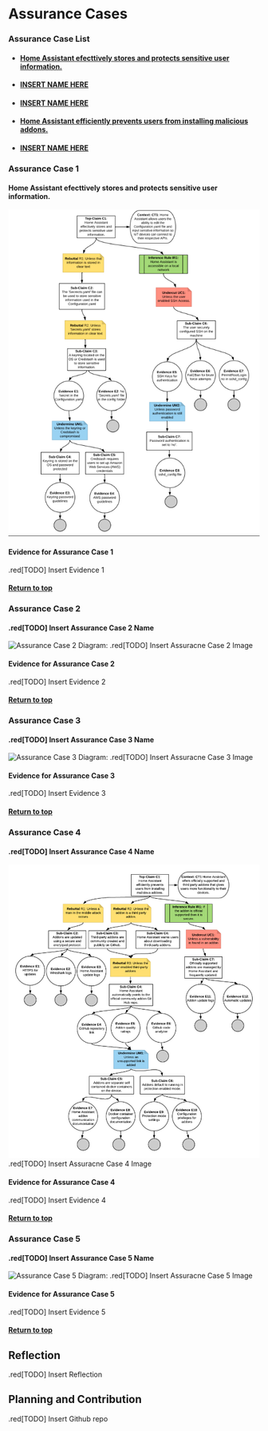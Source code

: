 # Assurance Cases

### Assurance Case List

* #### [Home Assistant efecttively stores and protects sensitive user information.](#assurance-case-1)

* #### [INSERT NAME HERE](#assurance-case-2)

* #### [INSERT NAME HERE](#assurance-case-3)

* #### [Home Assistant efficiently prevents users from installing malicious addons.](#assurance-case-4)

* #### [INSERT NAME HERE](#assurance-case-5)

### Assurance Case 1
#### Home Assistant efecttively stores and protects sensitive user information.

![Assurance Case 1 Diagram:](/images/Assurance_Case_1.PNG)

#### Evidence for Assurance Case 1
.red[TODO] Insert Evidence 1

#### [Return to top](#assurance-case-list)

### Assurance Case 2
#### .red[TODO] Insert Assurance Case 2 Name

![Assurance Case 2 Diagram:](/images/)
.red[TODO] Insert Assuracne Case 2 Image

#### Evidence for Assurance Case 2

.red[TODO] Insert Evidence 2

#### [Return to top](#assurance-case-list)

### Assurance Case 3
#### .red[TODO] Insert Assurance Case 3 Name

![Assurance Case 3 Diagram:](/images/)
.red[TODO] Insert Assuracne Case 3 Image

#### Evidence for Assurance Case 3

.red[TODO] Insert Evidence 3

#### [Return to top](#assurance-case-list)

### Assurance Case 4
#### .red[TODO] Insert Assurance Case 4 Name

![Assurance Case 4 Diagram:](/images/Assurance_Case_4.PNG)
.red[TODO] Insert Assuracne Case 4 Image

#### Evidence for Assurance Case 4

.red[TODO] Insert Evidence 4

#### [Return to top](#assurance-case-list)

### Assurance Case 5
#### .red[TODO] Insert Assurance Case 5 Name

![Assurance Case 5 Diagram:](/images/)
.red[TODO] Insert Assuracne Case 5 Image

#### Evidence for Assurance Case 5

.red[TODO] Insert Evidence 5

#### [Return to top](#assurance-case-list)

## Reflection

.red[TODO] Insert Reflection

## Planning and Contribution

.red[TODO] Insert Github repo


